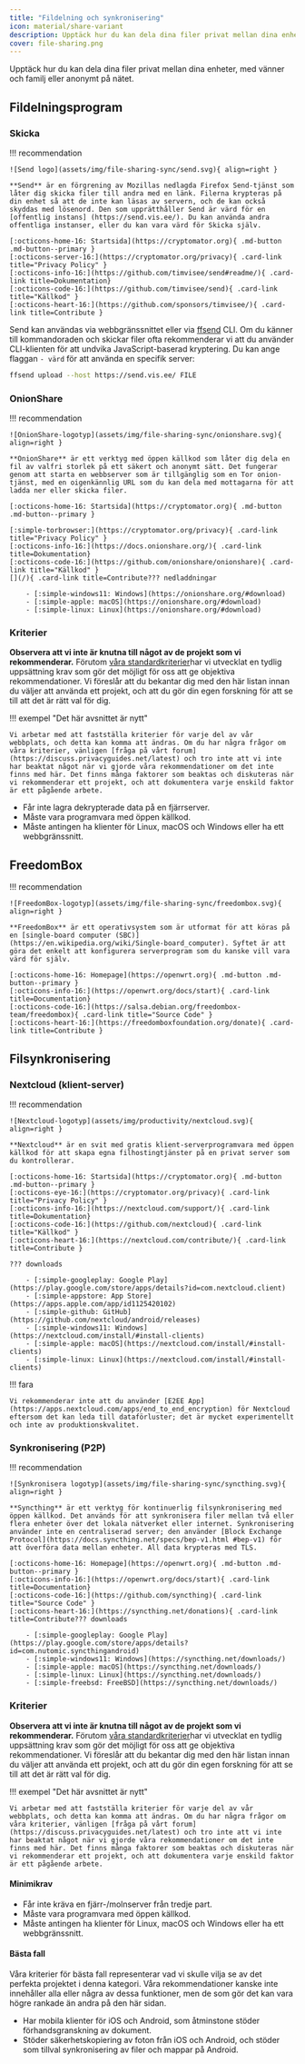 ```yaml
---
title: "Fildelning och synkronisering"
icon: material/share-variant
description: Upptäck hur du kan dela dina filer privat mellan dina enheter, med vänner och familj eller anonymt på nätet.
cover: file-sharing.png
---
```


Upptäck hur du kan dela dina filer privat mellan dina enheter, med vänner och familj eller anonymt på nätet.

## Fildelningsprogram

### Skicka

!!! recommendation

    ![Send logo](assets/img/file-sharing-sync/send.svg){ align=right }
    
    **Send** är en förgrening av Mozillas nedlagda Firefox Send-tjänst som låter dig skicka filer till andra med en länk. Filerna krypteras på din enhet så att de inte kan läsas av servern, och de kan också skyddas med lösenord. Den som upprätthåller Send är värd för en [offentlig instans] (https://send.vis.ee/). Du kan använda andra offentliga instanser, eller du kan vara värd för Skicka själv.
    
    [:octicons-home-16: Startsida](https://cryptomator.org){ .md-button .md-button--primary }
    [:octicons-server-16:](https://cryptomator.org/privacy){ .card-link title="Privacy Policy" }
    [:octicons-info-16:](https://github.com/timvisee/send#readme/){ .card-link title=Dokumentation}
    [:octicons-code-16:](https://github.com/timvisee/send){ .card-link title="Källkod" }
    [:octicons-heart-16:](https://github.com/sponsors/timvisee/){ .card-link title=Contribute }

Send kan användas via webbgränssnittet eller via [ffsend](https://github.com/timvisee/ffsend) CLI. Om du känner till kommandoraden och skickar filer ofta rekommenderar vi att du använder CLI-klienten för att undvika JavaScript-baserad kryptering. Du kan ange flaggan `- värd` för att använda en specifik server:

```bash
ffsend upload --host https://send.vis.ee/ FILE
```

### OnionShare

!!! recommendation

    ![OnionShare-logotyp](assets/img/file-sharing-sync/onionshare.svg){ align=right }
    
    **OnionShare** är ett verktyg med öppen källkod som låter dig dela en fil av valfri storlek på ett säkert och anonymt sätt. Det fungerar genom att starta en webbserver som är tillgänglig som en Tor onion-tjänst, med en oigenkännlig URL som du kan dela med mottagarna för att ladda ner eller skicka filer.
    
    [:octicons-home-16: Startsida](https://cryptomator.org){ .md-button .md-button--primary }
    
    [:simple-torbrowser:](https://cryptomator.org/privacy){ .card-link title="Privacy Policy" }
    [:octicons-info-16:](https://docs.onionshare.org/){ .card-link title=Dokumentation}
    [:octicons-code-16:](https://github.com/onionshare/onionshare){ .card-link title="Källkod" }
    [](/){ .card-link title=Contribute??? nedladdningar
    
        - [:simple-windows11: Windows](https://onionshare.org/#download)
        - [:simple-apple: macOS](https://onionshare.org/#download)
        - [:simple-linux: Linux](https://onionshare.org/#download)

### Kriterier

**Observera att vi inte är knutna till något av de projekt som vi rekommenderar.** Förutom [våra standardkriterier](about/criteria.md)har vi utvecklat en tydlig uppsättning krav som gör det möjligt för oss att ge objektiva rekommendationer. Vi föreslår att du bekantar dig med den här listan innan du väljer att använda ett projekt, och att du gör din egen forskning för att se till att det är rätt val för dig.

!!! exempel "Det här avsnittet är nytt"

    Vi arbetar med att fastställa kriterier för varje del av vår webbplats, och detta kan komma att ändras. Om du har några frågor om våra kriterier, vänligen [fråga på vårt forum] (https://discuss.privacyguides.net/latest) och tro inte att vi inte har beaktat något när vi gjorde våra rekommendationer om det inte finns med här. Det finns många faktorer som beaktas och diskuteras när vi rekommenderar ett projekt, och att dokumentera varje enskild faktor är ett pågående arbete.

- Får inte lagra dekrypterade data på en fjärrserver.
- Måste vara programvara med öppen källkod.
- Måste antingen ha klienter för Linux, macOS och Windows eller ha ett webbgränssnitt.

## FreedomBox

!!! recommendation

    ![FreedomBox-logotyp](assets/img/file-sharing-sync/freedombox.svg){ align=right }
    
    **FreedomBox** är ett operativsystem som är utformat för att köras på en [single-board computer (SBC)] (https://en.wikipedia.org/wiki/Single-board_computer). Syftet är att göra det enkelt att konfigurera serverprogram som du kanske vill vara värd för själv.
    
    [:octicons-home-16: Homepage](https://openwrt.org){ .md-button .md-button--primary }
    [:octicons-info-16:](https://openwrt.org/docs/start){ .card-link title=Documentation}
    [:octicons-code-16:](https://salsa.debian.org/freedombox-team/freedombox){ .card-link title="Source Code" }
    [:octicons-heart-16:](https://freedomboxfoundation.org/donate){ .card-link title=Contribute }

## Filsynkronisering

### Nextcloud (klient-server)

!!! recommendation

    ![Nextcloud-logotyp](assets/img/productivity/nextcloud.svg){ align=right }
    
    **Nextcloud** är en svit med gratis klient-serverprogramvara med öppen källkod för att skapa egna filhostingtjänster på en privat server som du kontrollerar.
    
    [:octicons-home-16: Startsida](https://cryptomator.org){ .md-button .md-button--primary }
    [:octicons-eye-16:](https://cryptomator.org/privacy){ .card-link title="Privacy Policy" }
    [:octicons-info-16:](https://nextcloud.com/support/){ .card-link title=Dokumentation}
    [:octicons-code-16:](https://github.com/nextcloud){ .card-link title="Källkod" }
    [:octicons-heart-16:](https://nextcloud.com/contribute/){ .card-link title=Contribute }
    
    ??? downloads
    
        - [:simple-googleplay: Google Play](https://play.google.com/store/apps/details?id=com.nextcloud.client)
        - [:simple-appstore: App Store](https://apps.apple.com/app/id1125420102)
        - [:simple-github: GitHub](https://github.com/nextcloud/android/releases)
        - [:simple-windows11: Windows](https://nextcloud.com/install/#install-clients)
        - [:simple-apple: macOS](https://nextcloud.com/install/#install-clients)
        - [:simple-linux: Linux](https://nextcloud.com/install/#install-clients)

!!! fara

    Vi rekommenderar inte att du använder [E2EE App](https://apps.nextcloud.com/apps/end_to_end_encryption) för Nextcloud eftersom det kan leda till dataförluster; det är mycket experimentellt och inte av produktionskvalitet.

### Synkronisering (P2P)

!!! recommendation

    ![Synkronisera logotyp](assets/img/file-sharing-sync/syncthing.svg){ align=right }
    
    **Syncthing** är ett verktyg för kontinuerlig filsynkronisering med öppen källkod. Det används för att synkronisera filer mellan två eller flera enheter över det lokala nätverket eller internet. Synkronisering använder inte en centraliserad server; den använder [Block Exchange Protocol](https://docs.syncthing.net/specs/bep-v1.html #bep-v1) för att överföra data mellan enheter. All data krypteras med TLS.
    
    [:octicons-home-16: Homepage](https://openwrt.org){ .md-button .md-button--primary }
    [:octicons-info-16:](https://openwrt.org/docs/start){ .card-link title=Documentation}
    [:octicons-code-16:](https://github.com/syncthing){ .card-link title="Source Code" }
    [:octicons-heart-16:](https://syncthing.net/donations){ .card-link title=Contribute??? downloads
    
        - [:simple-googleplay: Google Play](https://play.google.com/store/apps/details?id=com.nutomic.syncthingandroid)
        - [:simple-windows11: Windows](https://syncthing.net/downloads/)
        - [:simple-apple: macOS](https://syncthing.net/downloads/)
        - [:simple-linux: Linux](https://syncthing.net/downloads/)
        - [:simple-freebsd: FreeBSD](https://syncthing.net/downloads/)

### Kriterier

**Observera att vi inte är knutna till något av de projekt som vi rekommenderar.** Förutom [våra standardkriterier](about/criteria.md)har vi utvecklat en tydlig uppsättning krav som gör det möjligt för oss att ge objektiva rekommendationer. Vi föreslår att du bekantar dig med den här listan innan du väljer att använda ett projekt, och att du gör din egen forskning för att se till att det är rätt val för dig.

!!! exempel "Det här avsnittet är nytt"

    Vi arbetar med att fastställa kriterier för varje del av vår webbplats, och detta kan komma att ändras. Om du har några frågor om våra kriterier, vänligen [fråga på vårt forum] (https://discuss.privacyguides.net/latest) och tro inte att vi inte har beaktat något när vi gjorde våra rekommendationer om det inte finns med här. Det finns många faktorer som beaktas och diskuteras när vi rekommenderar ett projekt, och att dokumentera varje enskild faktor är ett pågående arbete.

#### Minimikrav

- Får inte kräva en fjärr-/molnserver från tredje part.
- Måste vara programvara med öppen källkod.
- Måste antingen ha klienter för Linux, macOS och Windows eller ha ett webbgränssnitt.

#### Bästa fall

Våra kriterier för bästa fall representerar vad vi skulle vilja se av det perfekta projektet i denna kategori. Våra rekommendationer kanske inte innehåller alla eller några av dessa funktioner, men de som gör det kan vara högre rankade än andra på den här sidan.

- Har mobila klienter för iOS och Android, som åtminstone stöder förhandsgranskning av dokument.
- Stöder säkerhetskopiering av foton från iOS och Android, och stöder som tillval synkronisering av filer och mappar på Android.
